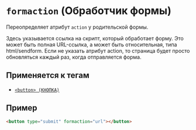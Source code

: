 # `formaction` (Обработчик формы)

Переопределяет атрибут `action` у родительской формы.

Здесь указывается ссылка на скрипт, который обработает форму. Это может быть полная URL-ссылка, а может быть относительная, типа html/sendform. Если не указать атрибут action, то страница будет просто обновляться каждый раз, когда отправляется форма.

## Применяется к тегам

- [`<button> (КНОПКА)`](<../TAGS FORM/button (КНОПКА).md>)

## Пример

```html
<button type="submit" formaction="url"></button>
```
